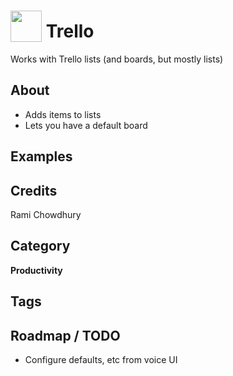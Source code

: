 # <img src="https://raw.githack.com/FortAwesome/Font-Awesome/master/svgs/solid/list.svg" card_color="#22A7F0" width="50" height="50" style="vertical-align:bottom"/> Trello
Works with Trello lists (and boards, but mostly lists)

## About
- Adds items to lists
- Lets you have a default board


## Examples

## Credits
Rami Chowdhury

## Category
**Productivity**

## Tags

## Roadmap / TODO
- Configure defaults, etc from voice UI
